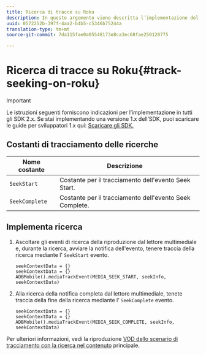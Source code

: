 ```yaml
---
title: Ricerca di tracce su Roku
description: In questo argomento viene descritta l’implementazione del tracciamento delle ricerche mediante l’SDK per file multimediali su Roku.
uuid: 0572252b-397f-4aa2-b4b5-c5346b75244a
translation-type: tm+mt
source-git-commit: 7da115fae0a05548173e8ca3ec68fae250128775

---
```



# Ricerca di tracce su Roku{#track-seeking-on-roku}

>[!IMPORTANT]
>
>Le istruzioni seguenti forniscono indicazioni per l’implementazione in tutti gli SDK 2.x. Se stai implementando una versione 1.x dell’SDK, puoi scaricare le guide per sviluppatori 1.x qui: [Scaricare gli SDK.](/help/sdk-implement/download-sdks.md)

## Costanti di tracciamento delle ricerche

| Nome costante | Descrizione     |
|---|---|
| `SeekStart` | Costante per il tracciamento dell'evento Seek Start. |
| `SeekComplete` | Costante per il tracciamento dell'evento Seek Complete. |

## Implementa ricerca

1. Ascoltare gli eventi di ricerca della riproduzione dal lettore multimediale e, durante la ricerca, avviare la notifica dell'evento, tenere traccia della ricerca mediante l' `SeekStart` evento.

   ```
   seekContextData = {}
   seekContextData = {}
   ADBMobile().mediaTrackEvent(MEDIA_SEEK_START, seekInfo, seekContextData)
   ```

1. Alla ricerca della notifica completa dal lettore multimediale, tenete traccia della fine della ricerca mediante l’ `SeekComplete` evento.

   ```
   seekContextData = {}
   seekContextData = {}
   ADBMobile().mediaTrackEvent(MEDIA_SEEK_COMPLETE, seekInfo, seekContextData)
   ```

Per ulteriori informazioni, vedi la riproduzione [VOD dello scenario di tracciamento con la ricerca nel contenuto](/help/sdk-implement/tracking-scenarios/vod-seeking.md) principale.
